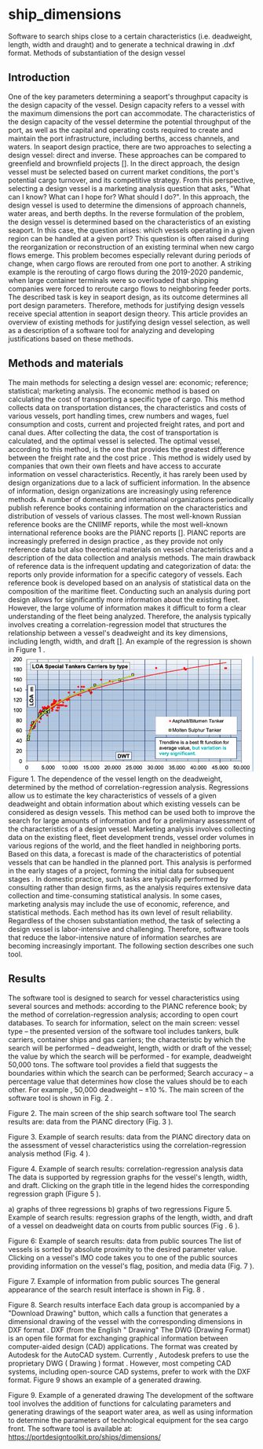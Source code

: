 # ship_dimensions
Software to search ships close to a certain characteristics (i.e. deadweight, length, width and draught) and to generate a technical drawing in .dxf format.
Methods of substantiation of the design vessel

## Introduction
One of the key parameters determining a seaport's throughput capacity is the design capacity of the vessel. Design capacity refers to a vessel with the maximum dimensions the port can accommodate. The characteristics of the design capacity of the vessel determine the potential throughput of the port, as well as the capital and operating costs required to create and maintain the port infrastructure, including berths, access channels, and waters.
In seaport design practice, there are two approaches to selecting a design vessel: direct and inverse. These approaches can be compared to greenfield and brownfield projects []. In the direct approach, the design vessel must be selected based on current market conditions, the port's potential cargo turnover, and its competitive strategy. From this perspective, selecting a design vessel is a marketing analysis question that asks, "What can I know? What can I hope for? What should I do?". In this approach, the design vessel is used to determine the dimensions of approach channels, water areas, and berth depths.
In the reverse formulation of the problem, the design vessel is determined based on the characteristics of an existing seaport. In this case, the question arises: which vessels operating in a given region can be handled at a given port? This question is often raised during the reorganization or reconstruction of an existing terminal when new cargo flows emerge. This problem becomes especially relevant during periods of change, when cargo flows are rerouted from one port to another. A striking example is the rerouting of cargo flows during the 2019-2020 pandemic, when large container terminals were so overloaded that shipping companies were forced to reroute cargo flows to neighboring feeder ports.
The described task is key in seaport design, as its outcome determines all port design parameters. Therefore, methods for justifying design vessels receive special attention in seaport design theory. This article provides an overview of existing methods for justifying design vessel selection, as well as a description of a software tool for analyzing and developing justifications based on these methods.
## Methods and materials
The main methods for selecting a design vessel are:
    economic;
    reference;
    statistical;
    marketing analysis.
The economic method is based on calculating the cost of transporting a specific type of cargo. This method collects data on transportation distances, the characteristics and costs of various vessels, port handling times, crew numbers and wages, fuel consumption and costs, current and projected freight rates, and port and canal dues. After collecting the data, the cost of transportation is calculated, and the optimal vessel is selected. The optimal vessel, according to this method, is the one that provides the greatest difference between the freight rate and the cost price . This method is widely used by companies that own their own fleets and have access to accurate information on vessel characteristics. Recently, it has rarely been used by design organizations due to a lack of sufficient information.
In the absence of information, design organizations are increasingly using reference methods. A number of domestic and international organizations periodically publish reference books containing information on the characteristics and distribution of vessels of various classes. The most well-known Russian reference books are the CNIIMF reports, while the most well-known international reference books are the PIANC reports []. PIANC reports are increasingly preferred in design practice , as they provide not only reference data but also theoretical materials on vessel characteristics and a description of the data collection and analysis methods. The main drawback of reference data is the infrequent updating and categorization of data: the reports only provide information for a specific category of vessels.
Each reference book is developed based on an analysis of statistical data on the composition of the maritime fleet. Conducting such an analysis during port design allows for significantly more information about the existing fleet. However, the large volume of information makes it difficult to form a clear understanding of the fleet being analyzed. Therefore, the analysis typically involves creating a correlation-regression model that structures the relationship between a vessel's deadweight and its key dimensions, including length, width, and draft []. An example of the regression is shown in Figure 1 .
<img src="https://github.com/aseemyonov054/ship_dimensions/blob/main/imgs/img1.png"/>
Figure 1. The dependence of the vessel length on the deadweight, determined by the method of correlation-regression analysis.
Regressions allow us to estimate the key characteristics of vessels of a given deadweight and obtain information about which existing vessels can be considered as design vessels. This method can be used both to improve the search for large amounts of information and for a preliminary assessment of the characteristics of a design vessel.
Marketing analysis involves collecting data on the existing fleet, fleet development trends, vessel order volumes in various regions of the world, and the fleet handled in neighboring ports. Based on this data, a forecast is made of the characteristics of potential vessels that can be handled in the planned port. This analysis is performed in the early stages of a project, forming the initial data for subsequent stages . In domestic practice, such tasks are typically performed by consulting rather than design firms, as the analysis requires extensive data collection and time-consuming statistical analysis. In some cases, marketing analysis may include the use of economic, reference, and statistical methods.
Each method has its own level of result reliability. Regardless of the chosen substantiation method, the task of selecting a design vessel is labor-intensive and challenging. Therefore, software tools that reduce the labor-intensive nature of information searches are becoming increasingly important. The following section describes one such tool.
## Results
The software tool is designed to search for vessel characteristics using several sources and methods:
    according to the PIANC reference book;
    by the method of correlation-regression analysis;
    according to open court databases.
To search for information, select on the main screen:
    vessel type – the presented version of the software tool includes tankers, bulk carriers, container ships and gas carriers;
    the characteristic by which the search will be performed – deadweight, length, width or draft of the vessel;
    the value by which the search will be performed - for example, deadweight 50,000 tons. The software tool provides a field that suggests the boundaries within which the search can be performed;
    Search accuracy – a percentage value that determines how close the values should be to each other. For example , 50,000 deadweight – ±10 %.
The main screen of the software tool is shown in Fig. 2 .
 
Figure 2. The main screen of the ship search software tool
The search results are:
    data from the PIANC directory (Fig. 3 ).
 
Figure 3. Example of search results: data from the PIANC directory
    data on the assessment of vessel characteristics using the correlation-regression analysis method (Fig. 4 ).
 
Figure 4. Example of search results: correlation-regression analysis data
The data is supported by regression graphs for the vessel's length, width, and draft. Clicking on the graph title in the legend hides the corresponding regression graph (Figure 5 ).
     
a) graphs of three regressions	b) graphs of two regressions
Figure 5. Example of search results: regression graphs of the length, width, and draft of a vessel on deadweight
    data on courts from public sources (Fig . 6 ).
 
Figure 6: Example of search results: data from public sources
The list of vessels is sorted by absolute proximity to the desired parameter value. Clicking on a vessel's IMO code takes you to one of the public sources providing information on the vessel's flag, position, and media data (Fig. 7 ).
 
Figure 7. Example of information from public sources
The general appearance of the search result interface is shown in Fig. 8 .
 
Figure 8. Search results interface
Each data group is accompanied by a "Download Drawing" button, which calls a function that generates a dimensional drawing of the vessel with the corresponding dimensions in DXF format . DXF (from the English " Drawing" The DWG (Drawing Format) is an open file format for exchanging graphical information between computer-aided design (CAD) applications. The format was created by Autodesk for the AutoCAD system. Currently , Autodesk prefers to use the proprietary DWG ( Drawing ) format . However, most competing CAD systems, including open-source CAD systems, prefer to work with the DXF format. Figure 9 shows an example of a generated drawing.
 
Figure 9. Example of a generated drawing
The development of the software tool involves the addition of functions for calculating parameters and generating drawings of the seaport water area, as well as using information to determine the parameters of technological equipment for the sea cargo front.
The software tool is available at:
https://portdesigntoolkit.pro/ships/dimensions/


